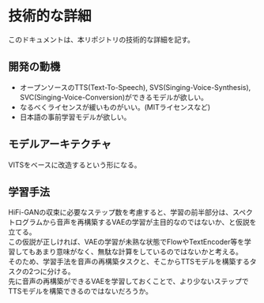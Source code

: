 # 技術的な詳細
このドキュメントは、本リポジトリの技術的な詳細を記す。

## 開発の動機
- オープンソースのTTS(Text-To-Speech), SVS(Singing-Voice-Synthesis), SVC(Singing-Voice-Conversion)ができるモデルが欲しい。  
- なるべくライセンスが緩いものがいい。(MITライセンスなど)
- 日本語の事前学習モデルが欲しい。

## モデルアーキテクチャ
VITSをベースに改造するという形になる。

## 学習手法
HiFi-GANの収束に必要なステップ数を考慮すると、学習の前半部分は、スペクトログラムから音声を再構築するVAEの学習が主目的なのではないか、と仮説を立てる。  
この仮説が正しければ、VAEの学習が未熟な状態でFlowやTextEncoder等を学習してもあまり意味がなく、無駄な計算をしているのではないかと考える。  
そのため、学習手法を音声の再構築タスクと、そこからTTSモデルを構築するタスクの2つに分ける。  
先に音声の再構築ができるVAEを学習しておくことで、より少ないステップでTTSモデルを構築できるのではないだろうか。